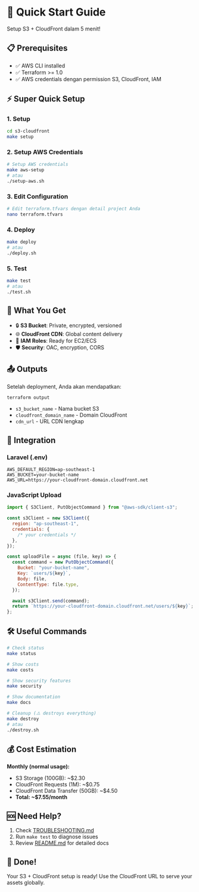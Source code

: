 <!-- @format -->

# 🚀 Quick Start Guide

Setup S3 + CloudFront dalam 5 menit!

## 📋 Prerequisites

- ✅ AWS CLI installed
- ✅ Terraform >= 1.0
- ✅ AWS credentials dengan permission S3, CloudFront, IAM

## ⚡ Super Quick Setup

### 1. Setup

```bash
cd s3-cloudfront
make setup
```

### 2. Setup AWS Credentials

```bash
# Setup AWS credentials
make aws-setup
# atau
./setup-aws.sh
```

### 3. Edit Configuration

```bash
# Edit terraform.tfvars dengan detail project Anda
nano terraform.tfvars
```

### 4. Deploy

```bash
make deploy
# atau
./deploy.sh
```

### 5. Test

```bash
make test
# atau
./test.sh
```

## 🎯 What You Get

- 🔒 **S3 Bucket**: Private, encrypted, versioned
- 🌐 **CloudFront CDN**: Global content delivery
- 👤 **IAM Roles**: Ready for EC2/ECS
- 🛡️ **Security**: OAC, encryption, CORS

## 📤 Outputs

Setelah deployment, Anda akan mendapatkan:

```bash
terraform output
```

- `s3_bucket_name` - Nama bucket S3
- `cloudfront_domain_name` - Domain CloudFront
- `cdn_url` - URL CDN lengkap

## 🔗 Integration

### Laravel (.env)

```env
AWS_DEFAULT_REGION=ap-southeast-1
AWS_BUCKET=your-bucket-name
AWS_URL=https://your-cloudfront-domain.cloudfront.net
```

### JavaScript Upload

```javascript
import { S3Client, PutObjectCommand } from "@aws-sdk/client-s3";

const s3Client = new S3Client({
  region: "ap-southeast-1",
  credentials: {
    /* your credentials */
  },
});

const uploadFile = async (file, key) => {
  const command = new PutObjectCommand({
    Bucket: "your-bucket-name",
    Key: `users/${key}`,
    Body: file,
    ContentType: file.type,
  });

  await s3Client.send(command);
  return `https://your-cloudfront-domain.cloudfront.net/users/${key}`;
};
```

## 🛠️ Useful Commands

```bash
# Check status
make status

# Show costs
make costs

# Show security features
make security

# Show documentation
make docs

# Cleanup (⚠️ destroys everything)
make destroy
# atau
./destroy.sh
```

## 💰 Cost Estimation

**Monthly (normal usage):**

- S3 Storage (100GB): ~$2.30
- CloudFront Requests (1M): ~$0.75
- CloudFront Data Transfer (50GB): ~$4.50
- **Total: ~$7.55/month**

## 🆘 Need Help?

1. Check [TROUBLESHOOTING.md](TROUBLESHOOTING.md)
2. Run `make test` to diagnose issues
3. Review [README.md](README.md) for detailed docs

## 🎉 Done!

Your S3 + CloudFront setup is ready! Use the CloudFront URL to serve your assets globally.

